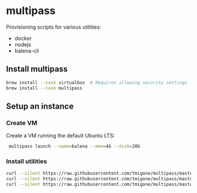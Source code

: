 # multipass

Provisioning scripts for various utilities:
- docker
- nodejs
- balena-cli


## Install multipass

```bash
brew install --cask virtualbox  # Requires allowing security settings
brew install --cask multipass
```

## Setup an instance

### Create VM
Create a VM running the default Ubuntu LTS:
```bash
 multipass launch --name=balena --mem=4G --disk=20G
```

### Install utilities
```bash
curl --silent https://raw.githubusercontent.com/tmigone/multipass/master/nodejs.sh | sh
curl --silent https://raw.githubusercontent.com/tmigone/multipass/master/docker.sh | sh
curl --silent https://raw.githubusercontent.com/tmigone/multipass/master/balena-cli.sh | sh
```
